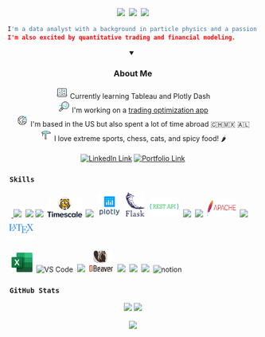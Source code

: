<div align="center">
    <img src="https://user-images.githubusercontent.com/18350557/176309783-0785949b-9127-417c-8b55-ab5a4333674e.gif" width=50>&nbsp;
    <img src="https://readme-typing-svg.herokuapp.com?font=Fira+Code&weight=200&size=24&duration=3000&pause=3000&multiline=true&width=628&lines=Hello+World!+%7C++Welcome+to+my+GitHub+profile">&nbsp;
    <img src="https://media.giphy.com/media/du3J3cXyzhj75IOgvA/giphy.gif" width="50">
</div>

```python
I'm a data analyst with a background in particle physics and a passion for data and quantitative analysis. 
I'm also excited by quantitative trading and financial modeling.
```

<details open="true" align="center">
    <summary><h3>About Me</h3></summary>
    <img src="https://github.com/MitchMedeiros/MitchMedeiros/blob/297c690241747eca3901e7fb5d2fb3fe1e541e81/images/elearn.gif" width="25"> Currently learning Tableau and Plotly Dash
    <br>
    <img src="https://github.com/MitchMedeiros/MitchMedeiros/blob/61537ee093a9681511e8e9288093a713ae484f70/images/optimize.gif" width="25"> I'm working on a <a href=https://backtest.fi>trading optimization app</a>
    <br>
    <img src="https://github.com/MitchMedeiros/MitchMedeiros/blob/4e6e67762c92f63519cdb23d5d7ff9cd2eff05ee/images/earth.gif" width="25"> I'm based in the US but also spent a lot of time abroad 🇨🇭🇲🇽 🇦🇱
    <br> 
    <img src="https://github.com/MitchMedeiros/MitchMedeiros/blob/897d620368d5be0324c2ac470b7ff3cff61a9a55/images/ice_axe.gif" width="25"> I love extreme sports, chess, cats, and spicy food! 🌶️
</details>

<div align="center">
    <br>
    <a href="https://www.linkedin.com/in/mitchell-medeiros/">
        <img src="https://img.shields.io/badge/LinkedIn-blue?style=for-the-badge&logo=linkedin&logoColor=white" alt="LinkedIn Link"></a>
    <a href="https://mitchm.net/">
        <img src="https://img.shields.io/badge/Portfolio-dda703?style=for-the-badge&logo=About&logoColor=white" alt="Portfolio Link"></a>
</div>

### &nbsp;`Skills`

<div align="left">
    &nbsp;&nbsp;<a href="https://www.python.org/" target="_blank" rel="noreferrer"> 
        <img src="https://raw.githubusercontent.com/danielcranney/readme-generator/main/public/icons/skills/python-colored.svg" width="44"></a>&nbsp;
    <a href="https://www.mysql.com/" target="_blank" rel="noreferrer">
        <img src="https://cdn.jsdelivr.net/gh/devicons/devicon/icons/mysql/mysql-original-wordmark.svg" width="58"></a>
    <a href="https://www.postgresql.org/" target="_blank" rel="noreferrer">
        <img src="https://raw.githubusercontent.com/danielcranney/readme-generator/main/public/icons/skills/postgresql-colored.svg" width="44"></a>&nbsp;
    <img src="https://github.com/MitchMedeiros/MitchMedeiros/blob/664b3df1516e08ff92baf0053972dd7e979bfb43/images/timescale.png" width="70">&nbsp;
    <img src="https://cdn.jsdelivr.net/gh/devicons/devicon/icons/pandas/pandas-original-wordmark.svg" width="48">&nbsp;
    <img src="https://github.com/MitchMedeiros/MitchMedeiros/blob/a8e9127b995bd88ab5a1ed8fa0159bc90631f9e6/images/plotly.png" width="48">&nbsp;
    <a href="https://flask.palletsprojects.com/en/2.0.x/" target="_blank" rel="noreferrer">
        <img src="https://github.com/MitchMedeiros/MitchMedeiros/blob/127afd4944fe5732f6d76496687e25aa7007156c/images/flask.png" width="40"></a>&nbsp;
    <img src="https://github.com/MitchMedeiros/MitchMedeiros/blob/bfe35ab4179d36e9645c7da3d1a12fd685f46e62/images/rest_api.png" width="60" height="40">&nbsp;
    <a href="https://git-scm.com/" target="_blank" rel="noreferrer">
    <img src="https://raw.githubusercontent.com/danielcranney/readme-generator/main/public/icons/skills/git-colored.svg" width="44"></a>&nbsp;
    <img src="https://cdn.jsdelivr.net/gh/devicons/devicon/icons/docker/docker-plain.svg" width="44">&nbsp;
    <img src="https://github.com/MitchMedeiros/MitchMedeiros/blob/664b3df1516e08ff92baf0053972dd7e979bfb43/images/apache.png" width="58" height="37">&nbsp;
    <img src="https://cdn.jsdelivr.net/gh/devicons/devicon/icons/html5/html5-original.svg" width="40"/>&nbsp;
    <img src="https://github.com/MitchMedeiros/MitchMedeiros/blob/cac9f6b38a08ce51568a84c2ee2e67459ad39fcf/images/latex.png" width="55">
    <br></br>
    &nbsp;&nbsp;<img src="https://github.com/MitchMedeiros/MitchMedeiros/blob/b7394bf710312c6604f79b29cf22c885fc9b37cc/images/excel.svg" width="42">&nbsp;
    <img src="https://cdn.jsdelivr.net/gh/devicons/devicon/icons/vscode/vscode-original.svg" alt="VS Code" width="44"/>&nbsp;
    <img src="https://cdn.jsdelivr.net/gh/devicons/devicon/icons/jupyter/jupyter-original-wordmark.svg" width="44">&nbsp;
    <img src="https://github.com/MitchMedeiros/MitchMedeiros/blob/b7394bf710312c6604f79b29cf22c885fc9b37cc/images/dbeaver.png" height="45" width="50">&nbsp;
    <img src="https://cdn.jsdelivr.net/gh/devicons/devicon/icons/vim/vim-original.svg" width="44">&nbsp;
    <img src="https://cdn.jsdelivr.net/gh/devicons/devicon/icons/linux/linux-original.svg" width="44">&nbsp;
    <img src="https://cdn.jsdelivr.net/gh/devicons/devicon/icons/wordpress/wordpress-plain.svg" width="44">&nbsp;
    <img src="https://user-images.githubusercontent.com/79409258/226091987-3cdf9344-dcfa-4d4e-ad0d-d3ab37c3c4db.png" alt="notion" width="44"/>    
</div>

### &nbsp;`GitHub Stats`

<div align="center">
    <img src="https://streak-stats.demolab.com?user=MitchMedeiros&theme=tokyonight-duo&hide_border=true&border_radius=40">
    <img src="https://media1.giphy.com/media/FSzLVme5Y3n3LMOiqP/giphy.gif?cid=ecf05e47meru8m5ql11q0ilubiugolyu8cqrlqanbjnj5xh5&rid=giphy.gif&ct=g" width="175">
    <br></br>
    <img src="https://github-readme-activity-graph.cyclic.app/graph?username=MitchMedeiros&bg_color=00b2ff00&color=b600ff&line=00ccfa90&point=00b2ff&area=true&hide_border=true">
</div>

    
    
    
